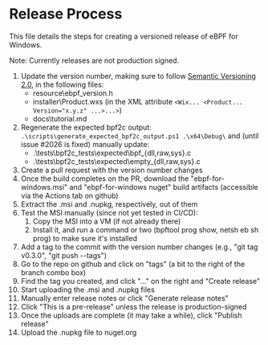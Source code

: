 # Release Process

This file details the steps for creating a versioned release of
eBPF for Windows.

Note: Currently releases are not production signed.

1. Update the version number, making sure to follow [Semantic Versioning 2.0](https://semver.org), in the following files:
    * resource\ebpf_version.h
    * installer\Product.wxs (in the XML attribute `<Wix... <Product... Version="x.y.z" ...>...>`)
    * docs\tutorial.md
2. Regenerate the expected bpf2c output:
    ``` .\scripts\generate_expected_bpf2c_output.ps1 .\x64\Debug\```
   and (until issue #2026 is fixed) manually update:
    * .\tests\bpf2c_tests\expected\bpf_{dll,raw,sys}.c
    * .\tests\bpf2c_tests\expected\empty_{dll,raw,sys}.c
3. Create a pull request with the version number changes
4. Once the build completes on the PR, download the
   "ebpf-for-windows.msi" and "ebpf-for-windows nuget" build artifacts
   (accessible via the Actions tab on github)
5. Extract the .msi and .nupkg, respectively, out of them
6. Test the MSI manually (since not yet tested in CI/CD):
    1. Copy the MSI into a VM (if not already there)
    2. Install it, and run a command or two (bpftool prog show, netsh eb sh prog) to make sure it's installed
7. Add a tag to the commit with the version number changes
   (e.g., "git tag v0.3.0", "git push --tags")
8. Go to the repo on github and click on "tags" (a bit to the right of the branch combo box)
9. Find the tag you created, and click "..." on the right and "Create release"
10. Start uploading the .msi and .nupkg files
11. Manually enter release notes or click "Generate release notes"
12. Click "This is a pre-release" unless the release is production-signed
13. Once the uploads are complete (it may take a while), click "Publish release"
14. Upload the .nupkg file to nuget.org

